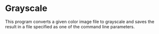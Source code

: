 Grayscale
=========

This program converts a given color image file to grayscale and saves the result in a file specified as one of the command line parameters.
